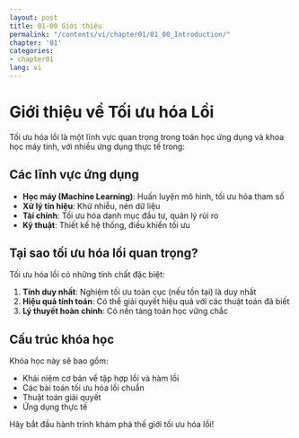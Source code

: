 ```yaml
---
layout: post
title: 01-00 Giới thiệu
permalink: "/contents/vi/chapter01/01_00_Introduction/"
chapter: '01'
categories:
- chapter01
lang: vi
---
```


# Giới thiệu về Tối ưu hóa Lồi

Tối ưu hóa lồi là một lĩnh vực quan trọng trong toán học ứng dụng và khoa học máy tính, với nhiều ứng dụng thực tế trong:

## Các lĩnh vực ứng dụng

- **Học máy (Machine Learning)**: Huấn luyện mô hình, tối ưu hóa tham số
- **Xử lý tín hiệu**: Khử nhiễu, nén dữ liệu
- **Tài chính**: Tối ưu hóa danh mục đầu tư, quản lý rủi ro
- **Kỹ thuật**: Thiết kế hệ thống, điều khiển tối ưu

## Tại sao tối ưu hóa lồi quan trọng?

Tối ưu hóa lồi có những tính chất đặc biệt:

1. **Tính duy nhất**: Nghiệm tối ưu toàn cục (nếu tồn tại) là duy nhất
2. **Hiệu quả tính toán**: Có thể giải quyết hiệu quả với các thuật toán đã biết
3. **Lý thuyết hoàn chỉnh**: Có nền tảng toán học vững chắc

## Cấu trúc khóa học

Khóa học này sẽ bao gồm:

- Khái niệm cơ bản về tập hợp lồi và hàm lồi
- Các bài toán tối ưu hóa lồi chuẩn
- Thuật toán giải quyết
- Ứng dụng thực tế

Hãy bắt đầu hành trình khám phá thế giới tối ưu hóa lồi!